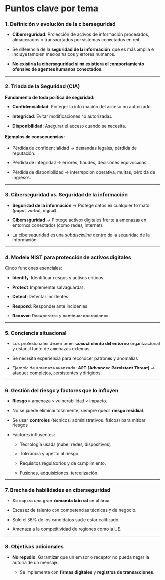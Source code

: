 

# Puntos clave por tema

### 1. **Definición y evolución de la ciberseguridad**

- **Ciberseguridad**: Protección de activos de información procesados, almacenados o transportados por sistemas conectados en red.
    
- Se diferencia de la **seguridad de la información**, que es más amplia e incluye también medios físicos y errores humanos.
    
- **No existiría la ciberseguridad si no existiera el comportamiento ofensivo de agentes humanos conectados.**
    

---

### 2. **Triada de la Seguridad (CIA)**

**Fundamento de toda política de seguridad:**

- **Confidencialidad**: Proteger la información del acceso no autorizado.
    
- **Integridad**: Evitar modificaciones no autorizadas.
    
- **Disponibilidad**: Asegurar el acceso cuando se necesita.
    

#### Ejemplos de consecuencias:

- Pérdida de confidencialidad → demandas legales, pérdida de reputación.
    
- Pérdida de integridad → errores, fraudes, decisiones equivocadas.
    
- Pérdida de disponibilidad → interrupción operativa, multas, pérdida de ingresos.
    

---

### 3. **Ciberseguridad vs. Seguridad de la información**

- **Seguridad de la información** → Protege datos en cualquier formato (papel, verbal, digital).
    
- **Ciberseguridad** → Protege activos digitales frente a amenazas en entornos conectados (como redes, Internet).
    
- La ciberseguridad es una _subdisciplina_ dentro de la seguridad de la información.
    

---

### 4. **Modelo NIST para protección de activos digitales**

Cinco funciones esenciales:

- **Identify**: Identificar riesgos y activos críticos.
    
- **Protect**: Implementar salvaguardas.
    
- **Detect**: Detectar incidentes.
    
- **Respond**: Responder ante incidentes.
    
- **Recover**: Recuperarse y continuar operaciones.
    

---

### 5. **Conciencia situacional**

- Los profesionales deben tener **conocimiento del entorno** organizacional y estar al tanto de amenazas externas.
    
- Se necesita experiencia para reconocer patrones y anomalías.
    
- Ejemplo de amenaza avanzada: **APT (Advanced Persistent Threat)** → ataques complejos, persistentes y dirigidos.
    

---

### 6. **Gestión del riesgo y factores que lo influyen**

- **Riesgo** = amenaza × vulnerabilidad × impacto.
    
- No se puede eliminar totalmente, siempre queda **riesgo residual**.
    
- Se usan **controles** (técnicos, administrativos, físicos) para mitigar riesgos.
    
- Factores influyentes:
    
    - Tecnología usada (nube, redes, dispositivos).
        
    - Tolerancia y apetito al riesgo.
        
    - Requisitos regulatorios y de cumplimiento.
        
    - Fusiones, adquisiciones, tercerización.
        

---

### 7. **Brecha de habilidades en ciberseguridad**

- Se espera una gran **demanda laboral** en el área.
    
- Escasez de talento con competencias técnicas y de negocio.
    
- Solo el 36% de los candidatos suele estar calificado.
    
- Amenaza a la competitividad de regiones como la UE.
    

---

### 8. **Objetivos adicionales**

- **No repudio**: Garantizar que un emisor o receptor no pueda negar la autoría de un mensaje.
    
    - Se implementa con **firmas digitales** y **registros de transacciones**.





